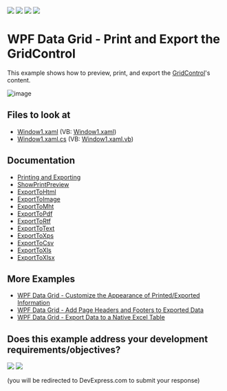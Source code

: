 <!-- default badges list -->
![](https://img.shields.io/endpoint?url=https://codecentral.devexpress.com/api/v1/VersionRange/128652285/21.1.5%2B)
[![](https://img.shields.io/badge/Open_in_DevExpress_Support_Center-FF7200?style=flat-square&logo=DevExpress&logoColor=white)](https://supportcenter.devexpress.com/ticket/details/E1669)
[![](https://img.shields.io/badge/📖_How_to_use_DevExpress_Examples-e9f6fc?style=flat-square)](https://docs.devexpress.com/GeneralInformation/403183)
[![](https://img.shields.io/badge/💬_Leave_Feedback-feecdd?style=flat-square)](#does-this-example-address-your-development-requirementsobjectives)
<!-- default badges end -->
# WPF Data Grid - Print and Export the GridControl

This example shows how to preview, print, and export the [GridControl](https://docs.devexpress.com/WPF/DevExpress.Xpf.Grid.GridControl)'s content.

![image](https://user-images.githubusercontent.com/65009440/172605584-84040ee3-dc36-4496-9126-120f7f9287d9.png)

<!-- default file list -->

## Files to look at

* [Window1.xaml](./CS/Window1.xaml) (VB: [Window1.xaml](./VB/Window1.xaml))
* [Window1.xaml.cs](./CS/Window1.xaml.cs) (VB: [Window1.xaml.vb](./VB/Window1.xaml.vb))

<!-- default file list end -->

## Documentation

* [Printing and Exporting](https://docs.devexpress.com/WPF/117296/controls-and-libraries/data-grid/printing-and-exporting)
* [ShowPrintPreview](https://docs.devexpress.com/WPF/DevExpress.Xpf.Grid.DataViewBase.ShowPrintPreview(System.Windows.FrameworkElement))
* [ExportToHtml](https://docs.devexpress.com/WPF/DevExpress.Xpf.Grid.DataViewBase.ExportToHtml(System.String))
* [ExportToImage](https://docs.devexpress.com/WPF/DevExpress.Xpf.Grid.DataViewBase.ExportToImage(System.String))
* [ExportToMht](https://docs.devexpress.com/WPF/DevExpress.Xpf.Grid.DataViewBase.ExportToMht(System.String))
* [ExportToPdf](https://docs.devexpress.com/WPF/DevExpress.Xpf.Grid.DataViewBase.ExportToPdf(System.String))
* [ExportToRtf](https://docs.devexpress.com/WPF/DevExpress.Xpf.Grid.DataViewBase.ExportToRtf(System.String))
* [ExportToText](https://docs.devexpress.com/WPF/DevExpress.Xpf.Grid.DataViewBase.ExportToText(System.String))
* [ExportToXps](https://docs.devexpress.com/WPF/DevExpress.Xpf.Grid.DataViewBase.ExportToXps(System.String))
* [ExportToCsv](https://docs.devexpress.com/WPF/DevExpress.Xpf.Grid.TableView.ExportToCsv(System.String))
* [ExportToXls](https://docs.devexpress.com/WPF/DevExpress.Xpf.Grid.TableView.ExportToXls(System.String))
* [ExportToXlsx](https://docs.devexpress.com/WPF/DevExpress.Xpf.Grid.TableView.ExportToXlsx(System.String))

## More Examples

* [WPF Data Grid - Customize the Appearance of Printed/Exported Information](https://github.com/DevExpress-Examples/wpf-data-grid-customize-print-export-appearance)
* [WPF Data Grid - Add Page Headers and Footers to Exported Data](https://github.com/DevExpress-Examples/wpf-data-grid-add-page-headers-and-footers-to-exported-data)
* [WPF Data Grid - Export Data to a Native Excel Table](https://github.com/DevExpress-Examples/wpf-data-grid-export-data-to-native-excel-table)
<!-- feedback -->
## Does this example address your development requirements/objectives?

[<img src="https://www.devexpress.com/support/examples/i/yes-button.svg"/>](https://www.devexpress.com/support/examples/survey.xml?utm_source=github&utm_campaign=wpf-data-grid-print-and-export-data&~~~was_helpful=yes) [<img src="https://www.devexpress.com/support/examples/i/no-button.svg"/>](https://www.devexpress.com/support/examples/survey.xml?utm_source=github&utm_campaign=wpf-data-grid-print-and-export-data&~~~was_helpful=no)

(you will be redirected to DevExpress.com to submit your response)
<!-- feedback end -->
